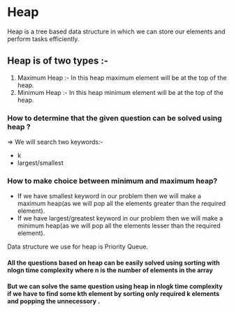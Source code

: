 # Heap

Heap is a tree based data structure in which we can store our elements and perform tasks efficiently.

## Heap is of two types :-
1. Maximum Heap :- In this heap maximum element will be at the top of the heap.
2. Minimum Heap :- In this heap minimum element will be at the top of the heap.

### How to determine that the given question can be solved using heap ?
=> We will search two keywords:-
* k
* largest/smallest

### How to make choice between minimum and maximum heap?
* If we have smallest keyword in our problem then we will make a maximum heap(as we will pop all the elements greater than the required element).
* If we have largest/greatest keyword in our problem then we will make a minimum heap(as we will pop all the elements lesser than the required element).

Data structure we use for heap is Priority Queue.

#### All the questions based on heap can be easily solved using sorting with nlogn time complexity where n is the number of elements in the array
#### But we can solve the same question using heap in nlogk time complexity if we have to find some kth element by sorting only required k elements and popping the unnecessory .
